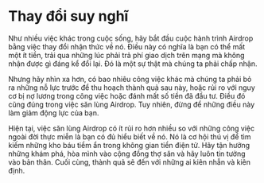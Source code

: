 # Thay đổi suy nghĩ

Như nhiều việc khác trong cuộc sống, hãy bắt đầu cuộc hành trình Airdrop bằng việc thay đổi nhận thức về nó. Điều này có nghĩa là bạn có thể mất một ít tiền, trải qua những lúc phải trả phí giao dịch trên mạng mà không nhận được gì đáng kể đổi lại. Đó là một sự thật mà chúng ta phải chấp nhận.

Nhưng hãy nhìn xa hơn, có bao nhiêu công việc khác mà chúng ta phải bỏ ra những nỗ lực trước để thu hoạch thành quả sau này, hoặc rủi ro với nguy cơ bị nợ lương trong công việc hoặc đánh mất số tiền đã đầu tư. Điều đó cũng đúng trong việc săn lùng Airdrop. Tuy nhiên, đừng để những điều này làm giảm động lực của bạn.

Hiện tại, việc săn lùng Airdrop có ít rủi ro hơn nhiều so với những công việc ngoài đời thực miễn là bạn có đủ hiểu biết về nó. Nó là cơ hội thú vị để tìm kiếm những kho báu tiềm ẩn trong không gian tiền điện tử. Hãy tận hưởng những khám phá, hòa mình vào cộng đồng thợ săn và hãy luôn tin tưởng vào bản thân. Cuối cùng, thành quả sẽ đến với những ai kiên nhẫn và kiên định.